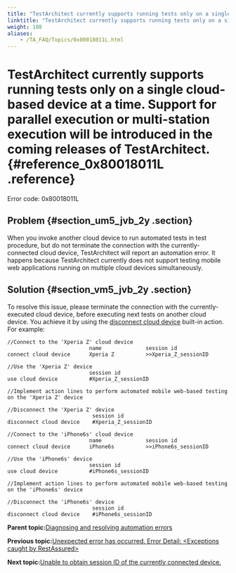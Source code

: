 ```yaml
--- 
title: "TestArchitect currently supports running tests only on a single cloud-based device at a time. Support for parallel execution or multi-station execution will be introduced in the coming releases of TestArchitect."
linktitle: "TestArchitect currently supports running tests only on a single cloud-based device at a time. Support for parallel execution or multi-station execution will be introduced in the coming releases of TestArchitect."
weight: 108
aliases: 
    - /TA_FAQ/Topics/0x80018011L.html
---
```

# TestArchitect currently supports running tests only on a single cloud-based device at a time. Support for parallel execution or multi-station execution will be introduced in the coming releases of TestArchitect. {#reference_0x80018011L .reference}

Error code: 0x80018011L

## Problem {#section_um5_jvb_2y .section}

When you invoke another cloud device to run automated tests in test procedure, but do not terminate the connection with the currently-connected cloud device, TestArchitect will report an automation error. It happens because TestArchitect currently does not support testing mobile web applications running on multiple cloud devices simultaneously.

## Solution {#section_vm5_jvb_2y .section}

To resolve this issue, please terminate the connection with the currently-executed cloud device, before executing next tests on another cloud device. You achieve it by using the [disconnect cloud device](../../TA_Automation/Topics/bia_disconnect_cloud_device.html) built-in action. For example:

```
//Connect to the 'Xperia Z' cloud device
                          name              session id
connect cloud device      Xperia Z          >>Xperia_Z_sessionID
              
//Use the 'Xperia Z' device
                          session id
use cloud device          #Xperia_Z_sessionID

//Implement action lines to perform automated mobile web-based testing on the 'Xperia Z' device
              
//Disconnect the 'Xperia Z' device
                           session id
disconnect cloud device    #Xperia_Z_sessionID

//Connect to the 'iPhone6s' cloud device
                          name              session id
connect cloud device      iPhone6s          >>iPhone6s_sessionID
              
//Use the 'iPhone6s' device
                          session id
use cloud device          #iPhone6s_sessionID

//Implement action lines to perform automated mobile web-based testing on the 'iPhone6s' device
              
//Disconnect the 'iPhone6s' device
                           session id
disconnect cloud device    #iPhone6s_sessionID
```

**Parent topic:**[Diagnosing and resolving automation errors](../../TA_FAQ/Topics/faq.automation_error.html)

**Previous topic:**[Unexpected error has occurred. Error Detail: <Exceptions caught by RestAssured\>](../../TA_FAQ/Topics/0x80017003L.html)

**Next topic:**[Unable to obtain session ID of the currently connected device.](../../TA_FAQ/Topics/0x80018010L.html)

